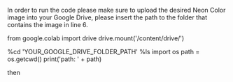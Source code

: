 In order to run the code please make sure to upload the desired Neon Color image into your Google Drive, please insert the path to the folder that contains the image in line 6.

from google.colab import drive
drive.mount('/content/drive/')

%cd 'YOUR_GOOGLE_DRIVE_FOLDER_PATH'
%ls
import os
path = os.getcwd()
print('path: ' + path)

then
